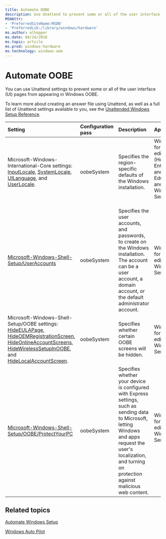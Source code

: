 ```yaml
---
title: Automate OOBE
description: Use Unattend to prevent some or all of the user interface (UI) pages from appearing in Windows Out of Box Experience (OOBE).
MSHAttr:
- 'PreferredSiteName:MSDN'
- 'PreferredLib:/library/windows/hardware'
ms.author: alhopper
ms.date: 04/24/2018
ms.topic: article
ms.prod: windows-hardware
ms.technology: windows-oem
---
```

# Automate OOBE

You can use Unattend settings to prevent some or all of the user interface (UI) pages from appearing in Windows OOBE.

To learn more about creating an answer file using Unattend, as well as a full list of Unattend settings available to you, see the [Unattended Windows Setup Reference](unattend/index.md).

| Setting                                           | Configuration pass           | Description                        | Applies to                        |
|:--------------------------------------------------|:-----------------------------|:-----------------------------------|:----------------------------------|
| Microsoft-Windows-International-Core settings: [InputLocale](unattend/microsoft-windows-international-core-inputlocale.md), [SystemLocale](unattend/microsoft-windows-international-core-systemlocale.md), [UILanguage](unattend/microsoft-windows-international-core-uilanguage.md), and [UserLocale](unattend/microsoft-windows-international-core-userlocale.md).              | oobeSystem    | Specifies the region-specific defaults of the Windows installation.   | Windows 10 for desktop editions (Home, Pro, Enterprise, and Education) and Windows Server 2016  |
| [Microsoft-Windows-Shell-Setup/UserAccounts](unattend/microsoft-windows-shell-setup-useraccounts.md)   | oobeSystem            |  Specifies the user accounts, and passwords, to create on the Windows installation. The account can be a user account, a domain account, or the default administrator account.    | Windows 10 for desktop editions and Windows Server 2016 |
| Microsoft-Windows-Shell-Setup/OOBE settings: [HideEULAPage](unattend/microsoft-windows-shell-setup-oobe-hideeulapage.md), [HideOEMRegistrationScreen](unattend/microsoft-windows-shell-setup-oobe-hideoemregistrationscreen.md), [HideOnlineAccountScreens](unattend/microsoft-windows-shell-setup-oobe-hideonlineaccountscreens.md), [HideWirelessSetupInOOBE](unattend/microsoft-windows-shell-setup-oobe-hidewirelesssetupinoobe.md), and [HideLocalAccountScreen](unattend/microsoft-windows-shell-setup-oobe-hidelocalaccountscreen.md).    | oobeSystem        | Specifies whether certain OOBE screens will be hidden.  | Windows 10 for desktop editions and Windows Server 2016 |
| [Microsoft-Windows-Shell-Setup/OOBE/ProtectYourPC](unattend/microsoft-windows-shell-setup-oobe-protectyourpc.md) | oobeSystem        | Specifies whether your device is configured with Express settings, such as sending data to Microsoft, letting Windows and apps request the user's localization, and turning on protection against malicious web content. | Windows 10 for desktop editions and Windows Server 2016  |

## Related topics

[Automate Windows Setup](https://docs.microsoft.com/en-us/windows-hardware/manufacture/desktop/automate-windows-setup)

[Windows Auto Pilot](https://docs.microsoft.com/en-us/windows/deployment/windows-autopilot/windows-10-autopilot)